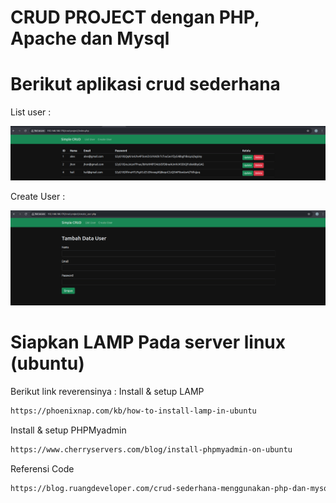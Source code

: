 # CRUD PROJECT dengan PHP, Apache dan Mysql 

# Berikut aplikasi crud sederhana

 List user :

 ![List User](https://github.com/rmdhnmlik/crud-project/blob/main/image-project/Screenshot_2025-01-28_21-54-00.png)

 Create User :

 ![Create User](https://github.com/rmdhnmlik/crud-project/blob/main/image-project/Screenshot_2025-01-28_21-55-13.png)

 # Siapkan LAMP Pada server linux (ubuntu)

 Berikut link reverensinya :
 Install & setup LAMP
 ```bash
 https://phoenixnap.com/kb/how-to-install-lamp-in-ubuntu
 ```
 Install & setup PHPMyadmin
 ```bash
 https://www.cherryservers.com/blog/install-phpmyadmin-on-ubuntu
 ```
 Referensi Code
 ```bash
 https://blog.ruangdeveloper.com/crud-sederhana-menggunakan-php-dan-mysql/
 ```
